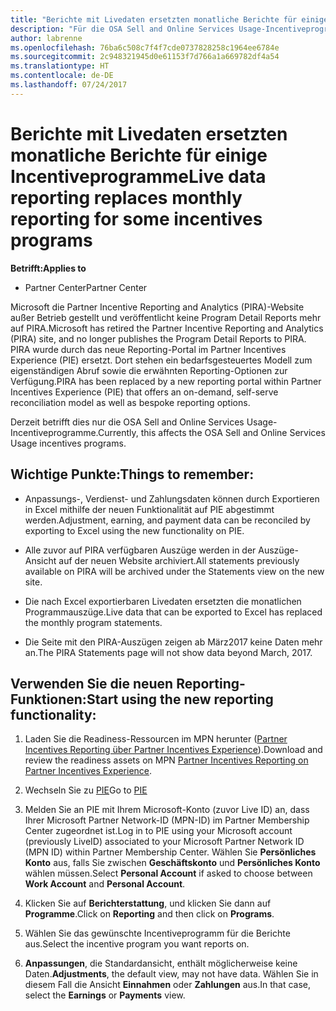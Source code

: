 ```yaml
---
title: "Berichte mit Livedaten ersetzten monatliche Berichte für einige Incentiveprogramme | Partner Center"
description: "Für die OSA Sell and Online Services Usage-Incentiveprogramme können jetzt Berichte mit Livedaten abgerufen werden."
author: labrenne
ms.openlocfilehash: 76ba6c508c7f4f7cde0737828258c1964ee6784e
ms.sourcegitcommit: 2c948321945d0e61153f7d766a1a669782df4a54
ms.translationtype: HT
ms.contentlocale: de-DE
ms.lasthandoff: 07/24/2017
---
```

# <a name="live-data-reporting-replaces-monthly-reporting-for-some-incentives-programs"></a><span data-ttu-id="b49ed-103">Berichte mit Livedaten ersetzten monatliche Berichte für einige Incentiveprogramme</span><span class="sxs-lookup"><span data-stu-id="b49ed-103">Live data reporting replaces monthly reporting for some incentives programs</span></span>

**<span data-ttu-id="b49ed-104">Betrifft:</span><span class="sxs-lookup"><span data-stu-id="b49ed-104">Applies to</span></span>**

-  <span data-ttu-id="b49ed-105">Partner Center</span><span class="sxs-lookup"><span data-stu-id="b49ed-105">Partner Center</span></span>

<span data-ttu-id="b49ed-106">Microsoft die Partner Incentive Reporting and Analytics (PIRA)-Website außer Betrieb gestellt und veröffentlicht keine Program Detail Reports mehr auf PIRA.</span><span class="sxs-lookup"><span data-stu-id="b49ed-106">Microsoft has retired the Partner Incentive Reporting and Analytics (PIRA) site, and no longer publishes the Program Detail Reports to PIRA.</span></span> <span data-ttu-id="b49ed-107">PIRA wurde durch das neue Reporting-Portal im Partner Incentives Experience (PIE) ersetzt. Dort stehen ein bedarfsgesteuertes Modell zum eigenständigen Abruf sowie die erwähnten Reporting-Optionen zur Verfügung.</span><span class="sxs-lookup"><span data-stu-id="b49ed-107">PIRA has been replaced by a new reporting portal within Partner Incentives Experience (PIE) that offers an on-demand, self-serve reconciliation model as well as bespoke reporting options.</span></span> 

<span data-ttu-id="b49ed-108">Derzeit betrifft dies nur die OSA Sell and Online Services Usage-Incentiveprogramme.</span><span class="sxs-lookup"><span data-stu-id="b49ed-108">Currently, this affects the OSA Sell and Online Services Usage incentives programs.</span></span>

## <a name="things-to-remember"></a><span data-ttu-id="b49ed-109">Wichtige Punkte:</span><span class="sxs-lookup"><span data-stu-id="b49ed-109">Things to remember:</span></span> 

- <span data-ttu-id="b49ed-110">Anpassungs-, Verdienst- und Zahlungsdaten können durch Exportieren in Excel mithilfe der neuen Funktionalität auf PIE abgestimmt werden.</span><span class="sxs-lookup"><span data-stu-id="b49ed-110">Adjustment, earning, and payment data can be reconciled by exporting to Excel using the new functionality on PIE.</span></span>

- <span data-ttu-id="b49ed-111">Alle zuvor auf PIRA verfügbaren Auszüge werden in der Auszüge-Ansicht auf der neuen Website archiviert.</span><span class="sxs-lookup"><span data-stu-id="b49ed-111">All statements previously available on PIRA will be archived under the Statements view on the new site.</span></span> 

- <span data-ttu-id="b49ed-112">Die nach Excel exportierbaren Livedaten ersetzten die monatlichen Programmauszüge.</span><span class="sxs-lookup"><span data-stu-id="b49ed-112">Live data that can be exported to Excel has replaced the monthly program statements.</span></span>

- <span data-ttu-id="b49ed-113">Die Seite mit den PIRA-Auszügen zeigen ab März2017 keine Daten mehr an.</span><span class="sxs-lookup"><span data-stu-id="b49ed-113">The PIRA Statements page will not show data beyond March, 2017.</span></span>
 
## <a name="start-using-the-new-reporting-functionality"></a><span data-ttu-id="b49ed-114">Verwenden Sie die neuen Reporting-Funktionen:</span><span class="sxs-lookup"><span data-stu-id="b49ed-114">Start using the new reporting functionality:</span></span> 

1. <span data-ttu-id="b49ed-115">Laden Sie die Readiness-Ressourcen im MPN herunter ([Partner Incentives Reporting über Partner Incentives Experience](http://aka.ms/osareadiness )).</span><span class="sxs-lookup"><span data-stu-id="b49ed-115">Download and review the readiness assets on MPN [Partner Incentives Reporting on Partner Incentives Experience](http://aka.ms/osareadiness ).</span></span>

2. <span data-ttu-id="b49ed-116">Wechseln Sie zu [PIE](https://partnerincentives.microsoft.com/)</span><span class="sxs-lookup"><span data-stu-id="b49ed-116">Go to [PIE](https://partnerincentives.microsoft.com/)</span></span>

3. <span data-ttu-id="b49ed-117">Melden Sie an PIE mit Ihrem Microsoft-Konto (zuvor Live ID) an, dass Ihrer Microsoft Partner Network-ID (MPN-ID) im Partner Membership Center zugeordnet ist.</span><span class="sxs-lookup"><span data-stu-id="b49ed-117">Log in to PIE using your Microsoft account (previously LiveID) associated to your Microsoft Partner Network ID (MPN ID) within Partner Membership Center.</span></span> <span data-ttu-id="b49ed-118">Wählen Sie **Persönliches Konto** aus, falls Sie zwischen **Geschäftskonto** und **Persönliches Konto** wählen müssen.</span><span class="sxs-lookup"><span data-stu-id="b49ed-118">Select **Personal Account** if asked to choose between **Work Account** and **Personal Account**.</span></span>

4. <span data-ttu-id="b49ed-119">Klicken Sie auf **Berichterstattung**, und klicken Sie dann auf **Programme**.</span><span class="sxs-lookup"><span data-stu-id="b49ed-119">Click on **Reporting** and then click on **Programs**.</span></span> 

5. <span data-ttu-id="b49ed-120">Wählen Sie das gewünschte Incentiveprogramm für die Berichte aus.</span><span class="sxs-lookup"><span data-stu-id="b49ed-120">Select the incentive program you want reports on.</span></span> 

6. <span data-ttu-id="b49ed-121">**Anpassungen**, die Standardansicht, enthält möglicherweise keine Daten.</span><span class="sxs-lookup"><span data-stu-id="b49ed-121">**Adjustments**, the default view, may not have data.</span></span>  <span data-ttu-id="b49ed-122">Wählen Sie in diesem Fall die Ansicht **Einnahmen** oder **Zahlungen** aus.</span><span class="sxs-lookup"><span data-stu-id="b49ed-122">In that case, select the **Earnings** or **Payments** view.</span></span>


 

 




